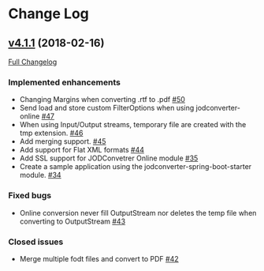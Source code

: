 # Change Log

## [v4.1.1](https://github.com/jodconverter/jodconverter/tree/v4.1.1) (2018-02-16)

[Full Changelog](https://github.com/jodconverter/jodconverter/compare/v4.1.0...HEAD)

### **Implemented enhancements**

- Changing Margins when converting .rtf to .pdf [\#50](https://github.com/jodconverter/jodconverter/issues/50)
- Send load and store custom FilterOptions when using
  jodconverter-online [\#47](https://github.com/jodconverter/jodconverter/issues/47)
- When using Input/Output streams, temporary file are created with the tmp
  extension. [\#46](https://github.com/jodconverter/jodconverter/issues/46)
- Add merging support. [\#45](https://github.com/jodconverter/jodconverter/issues/45)
- Add support for Flat XML formats [\#44](https://github.com/jodconverter/jodconverter/issues/44)
- Add SSL support for JODConvetrer Online module [\#35](https://github.com/jodconverter/jodconverter/issues/35)
- Create a sample application using the jodconverter-spring-boot-starter
  module. [\#34](https://github.com/jodconverter/jodconverter/issues/34)

### **Fixed bugs**

- Online conversion never fill OutputStream nor deletes the temp file when converting to
  OutputStream [\#43](https://github.com/jodconverter/jodconverter/issues/43)

### **Closed issues**

- Merge multiple fodt files and convert to PDF  [\#42](https://github.com/jodconverter/jodconverter/issues/42)